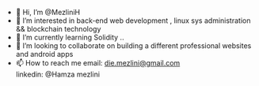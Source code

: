 - 👋 Hi, I’m @MezliniH
- 👀 I’m interested in back-end web development , linux sys administration && blockchain technology
- 🌱 I’m currently learning Solidity ..
- 💞️ I’m looking to collaborate on building a different  professional websites and android apps 
- 📫 How to reach me 
        email:   die.mezlini@gmail.com  
        linkedin: @Hamza mezlini
<!---
MezliniH/MezliniH is a ✨ special ✨ repository because its `README.md` (this file) appears on your GitHub profile.
You can click the Preview link to take a look at your changes.
--->

